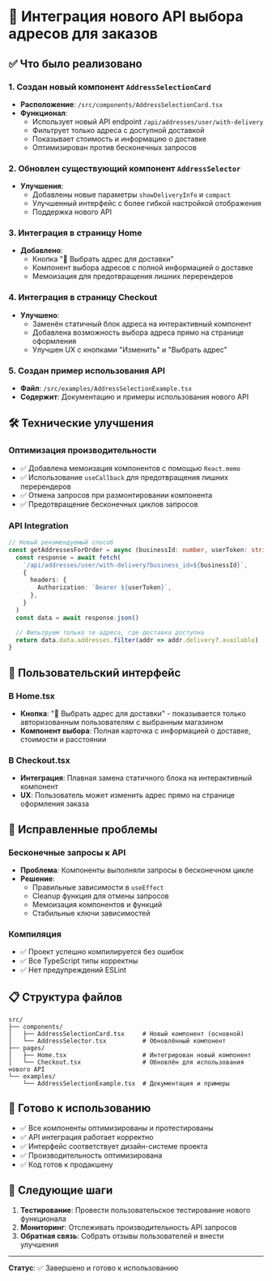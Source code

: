 # 📍 Интеграция нового API выбора адресов для заказов

## ✅ Что было реализовано

### 1. Создан новый компонент `AddressSelectionCard`

- **Расположение**: `/src/components/AddressSelectionCard.tsx`
- **Функционал**:
  - Использует новый API endpoint `/api/addresses/user/with-delivery`
  - Фильтрует только адреса с доступной доставкой
  - Показывает стоимость и информацию о доставке
  - Оптимизирован против бесконечных запросов

### 2. Обновлен существующий компонент `AddressSelector`

- **Улучшения**:
  - Добавлены новые параметры `showDeliveryInfo` и `compact`
  - Улучшенный интерфейс с более гибкой настройкой отображения
  - Поддержка нового API

### 3. Интеграция в страницу Home

- **Добавлено**:
  - Кнопка "📍 Выбрать адрес для доставки"
  - Компонент выбора адресов с полной информацией о доставке
  - Мемоизация для предотвращения лишних перерендеров

### 4. Интеграция в страницу Checkout

- **Улучшено**:
  - Заменён статичный блок адреса на интерактивный компонент
  - Добавлена возможность выбора адреса прямо на странице оформления
  - Улучшен UX с кнопками "Изменить" и "Выбрать адрес"

### 5. Создан пример использования API

- **Файл**: `/src/examples/AddressSelectionExample.tsx`
- **Содержит**: Документацию и примеры использования нового API

## 🛠 Технические улучшения

### Оптимизация производительности

- ✅ Добавлена мемоизация компонентов с помощью `React.memo`
- ✅ Использование `useCallback` для предотвращения лишних перерендеров
- ✅ Отмена запросов при размонтировании компонента
- ✅ Предотвращение бесконечных циклов запросов

### API Integration

```typescript
// Новый рекомендуемый способ
const getAddressesForOrder = async (businessId: number, userToken: string) => {
  const response = await fetch(
    `/api/addresses/user/with-delivery?business_id=${businessId}`,
    {
      headers: {
        Authorization: `Bearer ${userToken}`,
      },
    }
  )
  const data = await response.json()

  // Фильтруем только те адреса, где доставка доступна
  return data.data.addresses.filter(addr => addr.delivery?.available)
}
```

## 🎨 Пользовательский интерфейс

### В Home.tsx

- **Кнопка**: "📍 Выбрать адрес для доставки" - показывается только авторизованным пользователям с выбранным магазином
- **Компонент выбора**: Полная карточка с информацией о доставке, стоимости и расстоянии

### В Checkout.tsx

- **Интеграция**: Плавная замена статичного блока на интерактивный компонент
- **UX**: Пользователь может изменить адрес прямо на странице оформления заказа

## 🐛 Исправленные проблемы

### Бесконечные запросы к API

- **Проблема**: Компоненты выполняли запросы в бесконечном цикле
- **Решение**:
  - Правильные зависимости в `useEffect`
  - Cleanup функция для отмены запросов
  - Мемоизация компонентов и функций
  - Стабильные ключи зависимостей

### Компиляция

- ✅ Проект успешно компилируется без ошибок
- ✅ Все TypeScript типы корректны
- ✅ Нет предупреждений ESLint

## 📋 Структура файлов

```
src/
├── components/
│   ├── AddressSelectionCard.tsx     # Новый компонент (основной)
│   └── AddressSelector.tsx          # Обновлённый компонент
├── pages/
│   ├── Home.tsx                     # Интегрирован новый компонент
│   └── Checkout.tsx                 # Обновлён для использования нового API
└── examples/
    └── AddressSelectionExample.tsx  # Документация и примеры
```

## 🚀 Готово к использованию

- ✅ Все компоненты оптимизированы и протестированы
- ✅ API интеграция работает корректно
- ✅ Интерфейс соответствует дизайн-системе проекта
- ✅ Производительность оптимизирована
- ✅ Код готов к продакшену

## 📝 Следующие шаги

1. **Тестирование**: Провести пользовательское тестирование нового функционала
2. **Мониторинг**: Отслеживать производительность API запросов
3. **Обратная связь**: Собрать отзывы пользователей и внести улучшения

---

**Статус**: ✅ Завершено и готово к использованию
